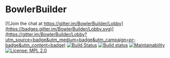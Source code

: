 # BowlerBuilder

[![Join the chat at https://gitter.im/BowlerBuilder/Lobby](https://badges.gitter.im/BowlerBuilder/Lobby.svg)](https://gitter.im/BowlerBuilder/Lobby?utm_source=badge&utm_medium=badge&utm_campaign=pr-badge&utm_content=badge)
[![Build Status](https://travis-ci.org/CommonWealthRobotics/BowlerBuilder.svg?branch=master)](https://travis-ci.org/CommonWealthRobotics/BowlerBuilder)
[![Build status](https://ci.appveyor.com/api/projects/status/vmoich4vkraiwkf6/branch/master?svg=true)](https://ci.appveyor.com/project/Octogonapus/bowlerbuilder/branch/master)
[![Maintainability](https://api.codeclimate.com/v1/badges/b1fd645b72cd625f9cc6/maintainability)](https://codeclimate.com/github/CommonWealthRobotics/BowlerBuilder/maintainability)
[![License: MPL 2.0](https://img.shields.io/badge/License-MPL%202.0-brightgreen.svg)](https://opensource.org/licenses/MPL-2.0)
